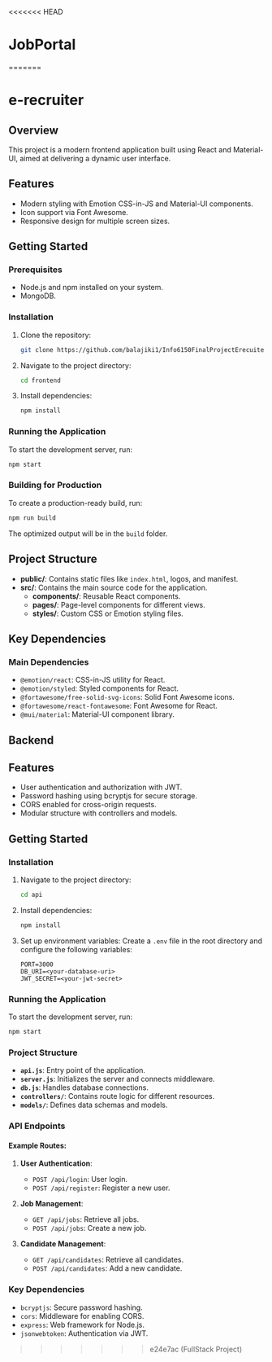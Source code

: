 <<<<<<< HEAD
# JobPortal
=======

# e-recruiter

## Overview
This project is a modern frontend application built using React and Material-UI, aimed at delivering a dynamic user interface.

## Features
- Modern styling with Emotion CSS-in-JS and Material-UI components.
- Icon support via Font Awesome.
- Responsive design for multiple screen sizes.

## Getting Started

### Prerequisites
- Node.js and npm installed on your system.
- MongoDB.

### Installation

1. Clone the repository:
   ```bash
   git clone https://github.com/balajiki1/Info6150FinalProjectErecuiter.git
   ```

2. Navigate to the project directory:
   ```bash
   cd frontend
   ```

3. Install dependencies:
   ```bash
   npm install
   ```

### Running the Application

To start the development server, run:
```bash
npm start
```

### Building for Production

To create a production-ready build, run:
```bash
npm run build
```

The optimized output will be in the `build` folder.

## Project Structure

- **public/**: Contains static files like `index.html`, logos, and manifest.
- **src/**: Contains the main source code for the application.
  - **components/**: Reusable React components.
  - **pages/**: Page-level components for different views.
  - **styles/**: Custom CSS or Emotion styling files.

## Key Dependencies

### Main Dependencies
- `@emotion/react`: CSS-in-JS utility for React.
- `@emotion/styled`: Styled components for React.
- `@fortawesome/free-solid-svg-icons`: Solid Font Awesome icons.
- `@fortawesome/react-fontawesome`: Font Awesome for React.
- `@mui/material`: Material-UI component library.

## Backend

## Features
- User authentication and authorization with JWT.
- Password hashing using bcryptjs for secure storage.
- CORS enabled for cross-origin requests.
- Modular structure with controllers and models.

## Getting Started

### Installation

1. Navigate to the project directory:
   ```bash
   cd api
   ```

2. Install dependencies:
   ```bash
   npm install
   ```

3. Set up environment variables:
   Create a `.env` file in the root directory and configure the following variables:
   ```env
   PORT=3000
   DB_URI=<your-database-uri>
   JWT_SECRET=<your-jwt-secret>
   ```

### Running the Application

To start the development server, run:
```bash
npm start
```

### Project Structure

- **`api.js`**: Entry point of the application.
- **`server.js`**: Initializes the server and connects middleware.
- **`db.js`**: Handles database connections.
- **`controllers/`**: Contains route logic for different resources.
- **`models/`**: Defines data schemas and models.

### API Endpoints

#### Example Routes:
1. **User Authentication**:
   - `POST /api/login`: User login.
   - `POST /api/register`: Register a new user.

2. **Job Management**:
   - `GET /api/jobs`: Retrieve all jobs.
   - `POST /api/jobs`: Create a new job.

3. **Candidate Management**:
   - `GET /api/candidates`: Retrieve all candidates.
   - `POST /api/candidates`: Add a new candidate.

### Key Dependencies

- `bcryptjs`: Secure password hashing.
- `cors`: Middleware for enabling CORS.
- `express`: Web framework for Node.js.
- `jsonwebtoken`: Authentication via JWT.
>>>>>>> e24e7ac (FullStack Project)
